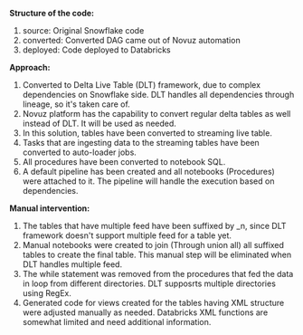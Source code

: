 **Structure of the code:**
1. source: Original Snowflake code
2. converted: Converted DAG came out of Novuz automation
3. deployed: Code deployed to Databricks

**Approach:**
1. Converted to Delta Live Table (DLT) framework, due to complex dependencies on Snowflake side. DLT handles all dependencies through lineage, so it's taken care of.
2. Novuz platform has the capability to convert regular delta tables as well instead of DLT. It will be used as needed.
3. In this solution, tables have been converted to streaming live table.
4. Tasks that are ingesting data to the streaming tables have been converted to auto-loader jobs.
5. All procedures have been converted to notebook SQL.
6. A default pipeline has been created and all notebooks (Procedures) were attached to it. The pipeline will handle the execution based on dependencies.

**Manual intervention:**
1. The tables that have multiple feed have been suffixed by _n, since DLT framework doesn't support multiple feed for a table yet.
2. Manual notebooks were created to join (Through union all) all suffixed tables to create the final table. This manual step will be eliminated when DLT handles multiple feed.
3. The while statement was removed from the procedures that fed the data in loop from different directories. DLT supposrts multiple directories using RegEx.
4. Generated code for views created for the tables having XML structure were adjusted manually as needed. Databricks XML functions are somewhat limited and need additional information.
   
